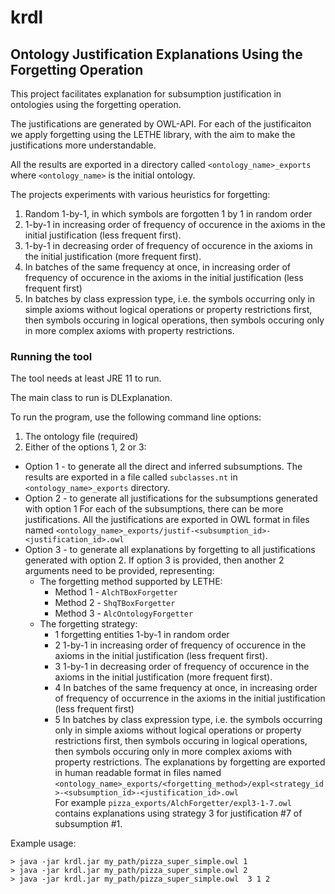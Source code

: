 # krdl
## Ontology Justification Explanations Using the Forgetting Operation

This project facilitates explanation for subsumption justification in ontologies using the forgetting operation.

The justifications are generated by OWL-API. For each of the justificaiton we apply forgetting using the LETHE library, with the aim to make the justifications more understandable.

All the results are exported in a directory called `<ontology_name>_exports` where `<ontology_name>` is the initial ontology.

The projects experiments with various heuristics for forgetting: 

1. Random 1-by-1, in which symbols are forgotten 1 by 1 in random order
2. 1-by-1 in increasing order of frequency of occurence in the axioms in the initial justification (less frequent first).
3. 1-by-1 in decreasing order of frequency of occurence in the axioms in the initial justification (more frequent first).
4. In batches of the same frequency at once, in increasing order of frequency of occurence in the axioms in the initial justification (less frequent first)
5. In batches by class expression type, i.e. the symbols occurring only in simple axioms without logical operations or property restrictions first, then symbols occuring in logical operations, then symbols occuring only in more complex axioms with property restrictions.

### Running the tool

The tool needs at least JRE 11 to run.

The main class to run is DLExplanation. 

To run the program, use the following command line options:

1. The ontology file (required)
2. Either of the options 1, 2 or 3:
  - Option 1 - to generate all the direct and inferred subsumptions. 
  The results are exported in a file called `subclasses.nt` in `<ontology_name>_exports` directory.
  - Option 2 - to generate all justifications for the subsumptions generated with option 1
  For each of the subsumptions, there can be more justifications. All the justifications are
  exported in OWL format in files named `<ontology_name>_exports/justif-<subsumption_id>-<justification_id>.owl`
  - Option 3 - to generate all explanations by forgetting to all justifications generated with option 2. 
  If option 3 is provided, then another 2 arguments need to be provided, representing:
    - The forgetting method supported by LETHE:
         - Method 1 - `AlchTBoxForgetter`
         - Method 2 - `ShqTBoxForgetter`
         - Method 3 - `AlcOntologyForgetter`
    - The forgetting strategy: 
        - 1 forgetting entities 1-by-1 in random order
        - 2 1-by-1 in increasing order of frequency of occurence in the axioms in the initial justification (less frequent first).
        - 3 1-by-1 in decreasing order of frequency of occurence in the axioms in the initial justification (more frequent first).
        - 4 In batches of the same frequency at once, in increasing order of frequency of occurrence in the axioms in the initial justification (less frequent first)
        - 5 In batches by class expression type, i.e. the symbols occurring only in simple axioms without logical operations or property restrictions first, then symbols occuring in logical operations, then symbols occuring only in more complex axioms with property restrictions.
 The explanations by forgetting are exported in human readable format in files named
 `<ontology_name>_exports/<forgetting_method>/expl<strategy_id>-<subsumption_id>-<justification_id>.owl`  
For example `pizza_exports/AlchForgetter/expl3-1-7.owl` contains explanations using strategy 3 for justification #7 of subsumption #1.

Example usage:

    > java -jar krdl.jar my_path/pizza_super_simple.owl 1
    > java -jar krdl.jar my_path/pizza_super_simple.owl 2
    > java -jar krdl.jar my_path/pizza_super_simple.owl  3 1 2


